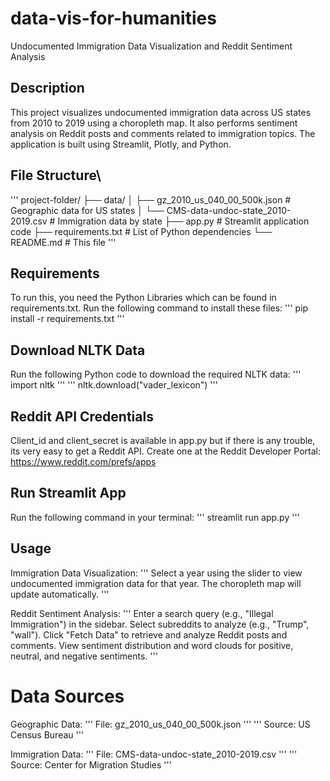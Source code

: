 # data-vis-for-humanities
Undocumented Immigration Data Visualization and Reddit Sentiment Analysis 

## Description
This project visualizes undocumented immigration data across US states from 2010 to 2019 using a choropleth map. It also performs sentiment analysis on Reddit posts and comments related to immigration topics. The application is built using Streamlit, Plotly, and Python.

## File Structure\
'''
project-folder/
├── data/
│   ├── gz_2010_us_040_00_500k.json  # Geographic data for US states
│   └── CMS-data-undoc-state_2010-2019.csv  # Immigration data by state
├── app.py  # Streamlit application code
├── requirements.txt  # List of Python dependencies
└── README.md  # This file
'''
## Requirements
To run this, you need the Python Libraries which can be found in requirements.txt. Run the following command to install these files:
'''
pip install -r requirements.txt
'''
## Download NLTK Data
Run the following Python code to download the required NLTK data:
'''
import nltk
'''
'''
nltk.download("vader_lexicon")
'''

## Reddit API Credentials
Client_id and client_secret is available in app.py but if there is any trouble, its very easy to get a Reddit API. Create one at the Reddit Developer Portal: https://www.reddit.com/prefs/apps

## Run Streamlit App
Run the following command in your terminal:
'''
streamlit run app.py
'''
## Usage
Immigration Data Visualization:
    '''
    Select a year using the slider to view undocumented immigration data for that year.
    The choropleth map will update automatically.
    '''

Reddit Sentiment Analysis:
    '''
    Enter a search query (e.g., "Illegal Immigration") in the sidebar.
    Select subreddits to analyze (e.g., "Trump", "wall").
    Click "Fetch Data" to retrieve and analyze Reddit posts and comments.
    View sentiment distribution and word clouds for positive, neutral, and negative sentiments.
    '''


# Data Sources
Geographic Data:
    '''
    File: gz_2010_us_040_00_500k.json
    '''
    '''
    Source: US Census Bureau
    '''

Immigration Data:
    '''
    File: CMS-data-undoc-state_2010-2019.csv
    '''
    '''
    Source: Center for Migration Studies
    '''

